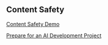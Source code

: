 ## Content Safety

[Content Safety Demo](https://github.com/MicrosoftLearning/mslearn-ai-fundamentals/blob/main/Instructions/Labs/02-content-safety.md)

[Prepare for an AI Development Project](https://microsoftlearning.github.io/mslearn-ai-studio/Instructions/01-Explore-ai-studio.html)

